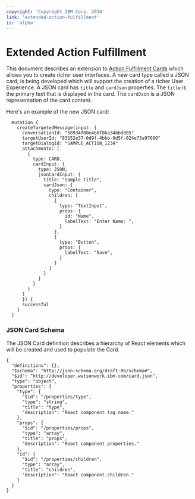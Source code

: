 ```yaml
---
copyright: 'Copyright IBM Corp. 2018'
link: 'extended-action-fulfillment'
is: 'alpha'
---
```


# Extended Action Fulfillment

This document describes an extension to [Action Fulfillment Cards](https://github.com/watsonwork/watsonwork-developer-docs/blob/master/guides/V1_Action_Fulfillment.md) which allows you to create richer user interfaces. A new card type called a JSON card, is being developed which will support the creation of a richer User Experience. A JSON card has `title` and `cardJson` properties. The `title` is the primary text that is displayed in the card. The `cardJson` is a JSON representation of the card content.

Here's an example of the new JSON card:

```
  mutation {
    createTargetedMessage(input: {
      conversationId: "58934f00e4b0f86a34bbd085"
      targetUserId: "83152e37-0d9f-4bbb-9d5f-024e75a97600"
      targetDialogId: "SAMPLE_ACTION_1234"
      attachments: [
        {
          type: CARD,
          cardInput: {
            type: JSON,
            jsonCardInput: {
              title: "Sample Title",
              cardJson: {
                type: "Container",
                children: [
                  {
                    type: "TextInput",
                    props: {
                      id: "Name",
                      labelText: "Enter Name: ",
                    }
                  },
                  {
                    type: "Button",
                    props: {
                      labelText: "Save",
                    }
                  }
                ]
              }
            }
          }
        }
      ]
      }) {
      successful
    }
  }
```

### JSON Card Schema
The JSON Card definition describes a hierarchy of React elements which will be created and used to populate the Card.

```
{
  "definitions": {},
  "$schema": "http://json-schema.org/draft-06/schema#",
  "$id": "http://developer.watsonwork.ibm.com/card.json",
  "type": "object",
  "properties": {
    "type": {
      "$id": "/properties/type",
      "type": "string",
      "title": "type",
      "description": "React component tag name."
    },
    "props": {
      "$id": "/properties/props",
      "type": "array",
      "title": "props",
      "description": "React component properties."
    },
    "id": {
      "$id": "/properties/children",
      "type": "array",
      "title": "children",
      "description": "React component children."
    }
  }
}

```
